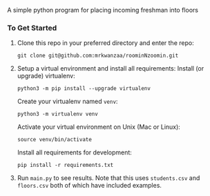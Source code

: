 A simple python program for placing incoming freshman into floors

### To Get Started

1. Clone this repo in your preferred directory and enter the repo:
    ```
    git clone git@github.com:mrkwanzaa/roominNzoomin.git
    ```

2. Setup a virtual environment and install all requirements:
    Install (or upgrade) virtualenv:
    ```
    python3 -m pip install --upgrade virtualenv
    ```
    Create your virtualenv named `venv`:
    ```
    python3 -m virtualenv venv
    ```
    Activate your virtual environment on Unix (Mac or Linux):
    ```
    source venv/bin/activate
    ```
    Install all requirements for development:
    ```
    pip install -r requirements.txt
    ```
3. Run `main.py` to see results.
    Note that this uses `students.csv` and `floors.csv` both of which have included examples.